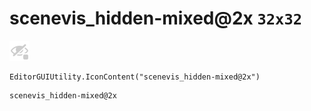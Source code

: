# scenevis_hidden-mixed@2x `32x32`
<img src="/img/scenevis_hidden-mixed@2x.png" width=32 height=32>

``` CSharp
EditorGUIUtility.IconContent("scenevis_hidden-mixed@2x")
```
```
scenevis_hidden-mixed@2x
```
